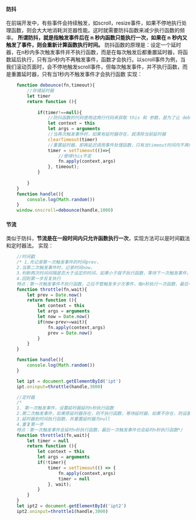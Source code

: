 #### 防抖
在前端开发中，有些事件会持续触发，如scroll，resize事件，如果不停地执行处理函数，则会大大地消耗浏览器性能。这时就需要防抖函数来减少执行函数的频率。
    **所谓防抖，就是指触发事件后在 n 秒内函数只能执行一次，如果在 n 秒内又触发了事件，则会重新计算函数执行时间。**
    防抖函数的原理是：设定一个延时器，在n秒内多次触发事件并不执行函数，而是在每次触发后都重置延时器，将函数延后执行，只有当n秒内不再触发事件，函数才会执行。以scroll事件为例，当我们滚动页面时，会不停地触发scroll事件，但每次触发事件，并不执行函数，而是重置延时器，只有当1秒内不触发事件才会执行函数
实现：
````js
    function debounce(fn,timeout){
        //存储延时器
        let timer
        return function (){
            
            if(timer!==null){
                //防抖函数的代码使用这两行代码来获取 this 和 参数，是为了让 debounce 函数最终返回的函数 this 指向不变以及依旧能接受到 e 参数。
                let context = this
                let args = arguments
                //当再次触发事件时，如果有延时器存在，就清除当前延时器
                clearTimeout(timer)
                //重置延时器，即再延迟调用事件处理函数，只有当timeout时间内不再触发事件，才会执行函数
                timer = setTimeout(()=>{
                    //使得this不变
                    fn.apply(context,args)
                }, timeout);
            }
            
        }
    }
    function handle(){
        console.log(Math.random())
    }
    window.onscroll=debounce(handle,1000)
````
#### 节流
类似于防抖，**节流是在一段时间内只允许函数执行一次**，实现方法可以是时间戳法和定时器法。
实现：
````js
    //时间戳
    /* 1.先记录第一次触发事件的时间prev，
    2.当第二次触发事件时，记录时间now，
    3.判断两次时间间隔是否大于设定的时间，如果小于就不执行函数，等待下一次触发事件，如果大于就执行函数，并将时间轴后移，即把prev的值改为当前时间
    4.回到第一步反复执行 
    特点：第一次触发事件不执行函数，之后不管触发多少次事件，每n秒执行一次函数，最后一次触发事件不会执行*/
    function throttle(fn,wait){
        let prev = Date.now()
        return function (){
            let context = this
            let args = arguments
            let now = Date.now()
            if(now-prev>=wait){
                fn.apply(context,args)
                prev = Date.now()
            }
        }
    }

    function handle(){
        console.log(Math.random())
    }

    let ipt = document.getElementById('ipt')
    ipt.oninput=throttle(handle,3000)

    //定时器
    /* 
    1. 第一次触发事件，设置延时器延时n秒执行函数
    2.第二次触发事件，如果原延时器存在，则不执行函数，等待延时器，如果不存在，则设置延时器延时n秒执行函数
    3.延时器到时间执行函数，并重置延时器为null
    4.重复第一步
    特点：第一次触发事件会延时n秒执行函数，最后一次触发事件也会延时n秒执行函数*/
    function throttle1(fn,wait){
        let timer = null
        return function (){
            let context = this
            let args = arguments
            if(!timer){
                timer = setTimeout(() => {
                    fn.apply(context,args)
                    timer = null
                }, wait);
            }
        }
    }
    let ipt2 = document.getElementById('ipt2')
    ipt2.oninput=throttle1(handle,3000)
````
